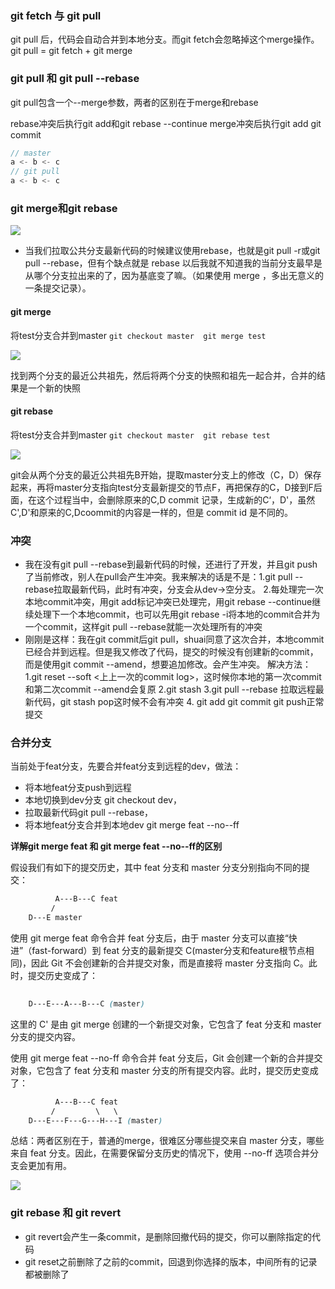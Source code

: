 ### git fetch 与 git pull
git pull 后，代码会自动合并到本地分支。而git fetch会忽略掉这个merge操作。
git pull = git fetch + git merge
### git pull 和 git pull --rebase
git pull包含一个--merge参数，两者的区别在于merge和rebase

rebase冲突后执行git add和git rebase --continue
merge冲突后执行git add git commit
~~~js
// master
a <- b <- c
// git pull 
a <- b <- c

~~~

### git merge和git rebase
<img src="https://p3-juejin.byteimg.com/tos-cn-i-k3u1fbpfcp/acd2a6eba9f04b1aa1f823765241f8f1~tplv-k3u1fbpfcp-zoom-in-crop-mark:4536:0:0:0.awebp" style="zoom: 100%;">

+ 当我们拉取公共分支最新代码的时候建议使用rebase，也就是git pull -r或git pull --rebase，但有个缺点就是 rebase 以后我就不知道我的当前分支最早是从哪个分支拉出来的了，因为基底变了嘛。（如果使用 merge ，多出无意义的一条提交记录）。

#### git merge
将test分支合并到master  `git checkout master  git merge test`

<img src="https://p3-juejin.byteimg.com/tos-cn-i-k3u1fbpfcp/03a1dcb7d79d4bc5b4e2d472526bc06e~tplv-k3u1fbpfcp-zoom-in-crop-mark:4536:0:0:0.awebp">

找到两个分支的最近公共祖先，然后将两个分支的快照和祖先一起合并，合并的结果是一个新的快照

#### git rebase
将test分支合并到master  `git checkout master  git rebase test`

<img src="https://p3-juejin.byteimg.com/tos-cn-i-k3u1fbpfcp/1552dbc2a3434303af00151992ece1b0~tplv-k3u1fbpfcp-zoom-in-crop-mark:4536:0:0:0.awebp">

git会从两个分支的最近公共祖先B开始，提取master分支上的修改（C，D）保存起来，再将master分支指向test分支最新提交的节点F，再把保存的C，D接到F后面，在这个过程当中，会删除原来的C,D commit 记录，生成新的C‘，D'，虽然C',D'和原来的C,Dcoommit的内容是一样的，但是 commit id 是不同的。

### 冲突
+ 我在没有git pull --rebase到最新代码的时候，还进行了开发，并且git push了当前修改，别人在pull会产生冲突。我来解决的话是不是：1.git pull --rebase拉取最新代码，此时有冲突，分支会从dev->空分支。 2.每处理完一次本地commit冲突，用git add标记冲突已处理完，用git rebase --continue继续处理下一个本地commit，也可以先用git rebase -i将本地的commit合并为一个commit，这样git pull --rebase就能一次处理所有的冲突
+ 刚刚是这样：我在git commit后git pull，shuai同意了这次合并，本地commit已经合并到远程。但是我又修改了代码，提交的时候没有创建新的commit，而是使用git commit --amend，想要追加修改。会产生冲突。              解决方法：1.git reset --soft <上上一次的commit log>，这时候你本地的第一次commit和第二次commit --amend会复原 2.git stash 3.git pull --rebase 拉取远程最新代码，git stash pop这时候不会有冲突 4. git add git commit git push正常提交

### 合并分支
当前处于feat分支，先要合并feat分支到远程的dev，做法：
+ 将本地feat分支push到远程
+ 本地切换到dev分支 git checkout dev，
+ 拉取最新代码git pull --rebase，
+ 将本地feat分支合并到本地dev git merge feat --no--ff 
  
  
**详解git merge feat 和 git merge feat --no--ff的区别**

假设我们有如下的提交历史，其中 feat 分支和 master 分支分别指向不同的提交：
~~~css
          A---B---C feat
         /         
    D---E master

~~~
使用 git merge feat 命令合并 feat 分支后，由于 master 分支可以直接“快进”（fast-forward）到 feat 分支的最新提交 C(master分支和feature根节点相同)，因此 Git 不会创建新的合并提交对象，而是直接将 master 分支指向 C。此时，提交历史变成了：
~~~css
                    
    D---E---A---B---C (master)

~~~
这里的 C' 是由 git merge 创建的一个新提交对象，它包含了 feat 分支和 master 分支的提交内容。

使用 git merge feat --no-ff 命令合并 feat 分支后，Git 会创建一个新的合并提交对象，它包含了 feat 分支和 master 分支的所有提交内容。此时，提交历史变成了：
~~~css
          A---B---C feat
         /         \   \
    D---E---F---G---H---I (master)

~~~

总结：两者区别在于，普通的merge，很难区分哪些提交来自 master 分支，哪些来自 feat 分支。因此，在需要保留分支历史的情况下，使用 --no-ff 选项合并分支会更加有用。

<img src="https://segmentfault.com/img/bVkJAj">

### git rebase 和 git revert

+ git revert会产生一条commit，是删除回撤代码的提交，你可以删除指定的代码
+ git reset之前删除了之前的commit，回退到你选择的版本，中间所有的记录都被删除了